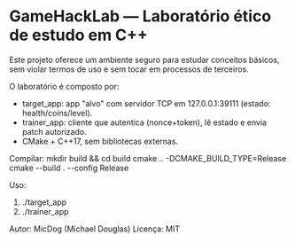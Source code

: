 # GameHackLab — Laboratório ético de estudo em C++

Este projeto oferece um ambiente seguro para estudar conceitos básicos, sem violar termos de uso e sem tocar em processos de terceiros.

O laboratório é composto por:
- target_app: app "alvo" com servidor TCP em 127.0.0.1:39111 (estado: health/coins/level).
- trainer_app: cliente que autentica (nonce+token), lê estado e envia patch autorizado.
- CMake + C++17, sem bibliotecas externas.

Compilar:
  mkdir build && cd build
  cmake .. -DCMAKE_BUILD_TYPE=Release
  cmake --build . --config Release

Uso:
  1) ./target_app
  2) ./trainer_app

Autor: MicDog (Michael Douglas)
Licença: MIT
